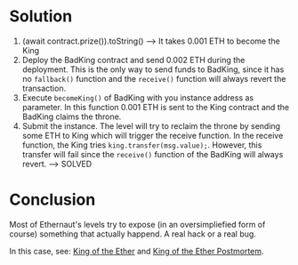 Solution
========

1. (await contract.prize()).toString() --> It takes 0.001 ETH to become the King
2. Deploy the BadKing contract and send 0.002 ETH during the deployment. This is the only way to send funds to BadKing, since it has no ```fallback()``` function and the ```receive()``` function will always revert the transaction.
3. Execute ```becomeKing()``` of BadKing with you instance address as parameter. In this function 0.001 ETH is sent to the King contract and the BadKing claims the throne.
4. Submit the instance. The level will try to reclaim the throne by sending some ETH to King which will trigger the receive function. In the receive function, the King tries ```king.transfer(msg.value);```. However, this transfer will fail since the ```receive()``` function of the BadKing will always revert.
--> SOLVED

Conclusion
==========

Most of Ethernaut's levels try to expose (in an oversimpliefied form of course) something that actually happend. A real hack or a real bug.

In this case, see: [King of the Ether](https://www.kingoftheether.com/thrones/kingoftheether/index.html) and [King of the Ether Postmortem](http://www.kingoftheether.com/postmortem.html).